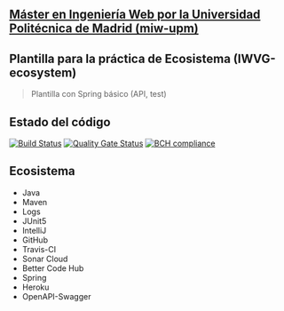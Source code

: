## [Máster en Ingeniería Web por la Universidad Politécnica de Madrid (miw-upm)](http://miw.etsisi.upm.es)
## Plantilla para la práctica de Ecosistema (IWVG-ecosystem)
> Plantilla con Spring básico (API, test) 

## Estado del código
[![Build Status](https://travis-ci.org/RBN1993/iwvg-ecosystem-robinson-ganchala.svg?branch=develop)](https://travis-ci.org/RBN1993/iwvg-ecosystem-robinson-ganchala)
[![Quality Gate Status](https://sonarcloud.io/api/project_badges/measure?project=es.upm.miw%3Aiwvg-ecosystem-robinson-ganchala&metric=alert_status)](https://sonarcloud.io/dashboard?id=es.upm.miw%3Aiwvg-ecosystem-robinson-ganchala)
[![BCH compliance](https://bettercodehub.com/edge/badge/RBN1993/iwvg-ecosystem-robinson-ganchala?branch=develop)](https://bettercodehub.com/)
## Ecosistema
* Java
* Maven
* Logs
* JUnit5
* IntelliJ
* GitHub
* Travis-CI
* Sonar Cloud
* Better Code Hub
* Spring
* Heroku
* OpenAPI-Swagger
